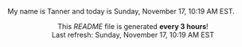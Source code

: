 My name is Tanner and today is Sunday, November 17, 10:19 AM EST.

<p align="center">This <i>README</i> file is generated <b>every 3 hours</b>!</br>Last refresh: Sunday, November 17, 10:19 AM EST<br /></p>
